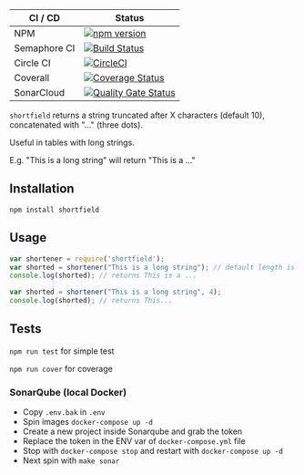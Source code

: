 | CI / CD | Status |
| ------- | ------ |
| NPM | [![npm version](https://badge.fury.io/js/shortfield.svg)](https://badge.fury.io/js/shortfield) |
| Semaphore CI | [![Build Status](https://sineverba.semaphoreci.com/badges/npm-pkg-shortfield/branches/master.svg)](https://sineverba.semaphoreci.com/projects/npm-pkg-shortfield) |
| Circle CI | [![CircleCI](https://circleci.com/gh/sineverba/npm-pkg-shortfield.svg?style=svg)](https://circleci.com/gh/sineverba/npm-pkg-shortfield) |
| Coverall | [![Coverage Status](https://coveralls.io/repos/github/sineverba/npm-pkg-shortfield/badge.svg?branch=master)](https://coveralls.io/github/sineverba/npm-pkg-shortfield?branch=master) |
| SonarCloud | [![Quality Gate Status](https://sonarcloud.io/api/project_badges/measure?project=npm-pkg-shortfield&metric=alert_status)](https://sonarcloud.io/dashboard?id=npm-pkg-shortfield) |

`shortfield` returns a string truncated after X characters (default 10), concatenated with "..." (three dots).

Useful in tables with long strings.

E.g. "This is a long string" will return "This is a ..."

## Installation
`npm install shortfield`

## Usage

```js
var shortener = require('shortfield');
var shorted = shortener("This is a long string"); // default length is 10
console.log(shorted); // returns This is a ...

var shorted = shortener("This is a long string", 4);
console.log(shorted); // returns This...
```

## Tests

`npm run test` for simple test

`npm run cover` for coverage

### SonarQube (local Docker)
+ Copy `.env.bak` in `.env`
+ Spin images `docker-compose up -d`
+ Create a new project inside Sonarqube and grab the token
+ Replace the token in the ENV var of `docker-compose.yml` file
+ Stop with `docker-compose stop` and restart with `docker-compose up -d`
+ Next spin with `make sonar`